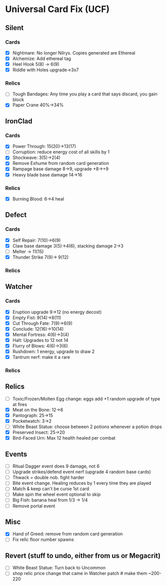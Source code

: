 # Universal Card Fix (UCF)

## Silent
### Cards
- [X] Nightmare: No longer Nilrys. Copies generated are Ethereal
- [X] Alchemize: Add ethereal tag
- [X] Heel Hook 5(8) -> 6(9)
- [X] Riddle with Holes upgrade->3x7
### Relics
- [ ] Tough Bandages: Any time you play a card that says discard, you gain block
- [X] Paper Crane 40%->34%

## IronClad
### Cards
- [X] Power Through: 15(20)->13(17)
- [ ] Corruption: reduce energy cost of all skills by 1
- [X] Shockwave: 3(5)->2(4)
- [X] Remove Exhume from random card generation
- [X] Rampage base damage 8->9, upgrade +8->+9
- [X] Heavy blade base damage 14->16
### Relics
- [X] Burning Blood: 6->4 heal

## Defect
### Cards
- [X] Self Repair: 7(10)->6(9)
- [X] Claw base damage 3(5)->4(6), stacking damage 2->3
- [ ] Melter -> 11(15)
- [X] Thunder Strike 7(9)-> 9(12)
### Relics

## Watcher
### Cards
- [X] Eruption upgrade 9->12 (no energy decost)
- [X] Empty Fist: 9(14)->8(11)
- [X] Cut Through Fate: 7(9)->6(9)
- [X] Conclude: 12(16)->10(14)
- [X] Mental Fortress: 4(6)->3(4)
- [X] Halt: Upgrades to 12 not 14
- [X] Flurry of Blows: 4(6)->3(6)
- [X] Rushdown: 1 energy, upgrade to draw 2
- [X] Tantrum nerf: make it a rare
### Relics

## Relics
- [ ] Toxic/Frozen/Molten Egg change: eggs add +1 random upgrade of type at fires
- [X] Meat on the Bone: 12->6
- [X] Pantograph: 25->15
- [X] Pocketwatch: 3->2
- [ ] White Beast Statue: choose between 2 potions whenever a potion drops
- [X] Preserved Insect: 25->20
- [X] Bird-Faced Urn: Max 12 health healed per combat

## Events
- [ ] Ritual Dagger event does 9 damage, not 6
- [ ] Upgrade strikes/defend event nerf (upgrade 4 random base cards)
- [ ] Thwack = double nob. fight harder
- [ ] Bite event change. Healing reduces by 1 every time they are played
- [ ] Match & keep can't be curse 1st card
- [ ] Make spin the wheel event optional to skip
- [ ] Big Fish: banana heal from 1/3 -> 1/4
- [ ] Remove portal event

## Misc
- [X] Hand of Greed: remove from random card generation
- [ ] Fix relic floor number spawns

## Revert (stuff to undo, either from us or Megacrit)
- [ ] White Beast Statue: Turn back to Uncommon
- [ ] shop relic price change that came in Watcher patch # make them ~200-220
